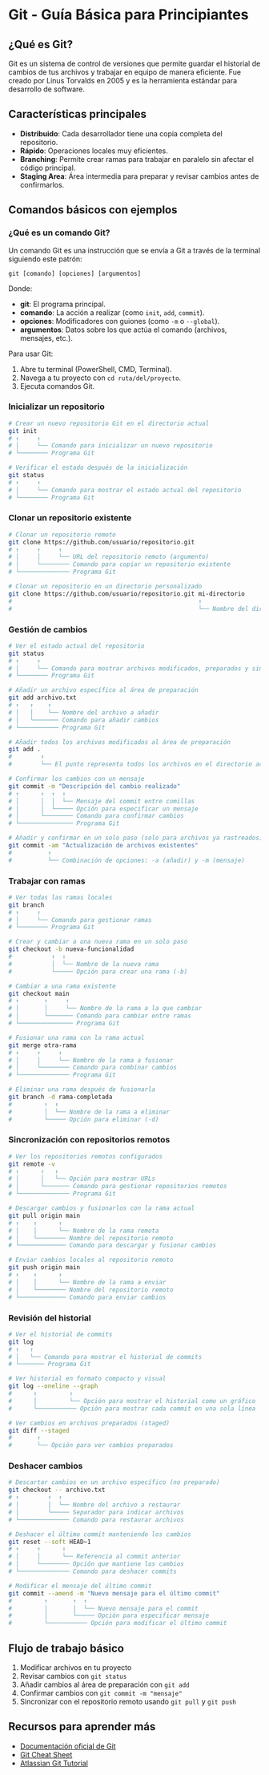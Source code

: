 # Git - Guía Básica para Principiantes

## ¿Qué es Git?

Git es un sistema de control de versiones que permite guardar el historial de cambios de tus archivos y trabajar en equipo de manera eficiente. Fue creado por Linus Torvalds en 2005 y es la herramienta estándar para desarrollo de software.

## Características principales

- **Distribuido**: Cada desarrollador tiene una copia completa del repositorio.
- **Rápido**: Operaciones locales muy eficientes.
- **Branching**: Permite crear ramas para trabajar en paralelo sin afectar el código principal.
- **Staging Area**: Área intermedia para preparar y revisar cambios antes de confirmarlos.

## Comandos básicos con ejemplos

### ¿Qué es un comando Git?

Un comando Git es una instrucción que se envía a Git a través de la terminal siguiendo este patrón:

```
git [comando] [opciones] [argumentos]
```

Donde:
- **git**: El programa principal.
- **comando**: La acción a realizar (como `init`, `add`, `commit`).
- **opciones**: Modificadores con guiones (como `-m` o `--global`).
- **argumentos**: Datos sobre los que actúa el comando (archivos, mensajes, etc.).

Para usar Git:

1. Abre tu terminal (PowerShell, CMD, Terminal).
2. Navega a tu proyecto con `cd ruta/del/proyecto`.
3. Ejecuta comandos Git.

### Inicializar un repositorio

```bash
# Crear un nuevo repositorio Git en el directorio actual
git init
# ↑     ↑
# │     └── Comando para inicializar un nuevo repositorio
# └──────── Programa Git

# Verificar el estado después de la inicialización
git status
# ↑     ↑
# │     └── Comando para mostrar el estado actual del repositorio
# └──────── Programa Git
```

### Clonar un repositorio existente

```bash
# Clonar un repositorio remoto
git clone https://github.com/usuario/repositorio.git
# ↑     ↑     ↑
# │     │     └── URL del repositorio remoto (argumento)
# │     └──────── Comando para copiar un repositorio existente
# └────────────── Programa Git

# Clonar un repositorio en un directorio personalizado
git clone https://github.com/usuario/repositorio.git mi-directorio
#                                                    ↑
#                                                    └── Nombre del directorio local donde se clonará
```

### Gestión de cambios

```bash
# Ver el estado actual del repositorio
git status
# ↑     ↑
# │     └── Comando para mostrar archivos modificados, preparados y sin seguimiento
# └──────── Programa Git

# Añadir un archivo específico al área de preparación
git add archivo.txt
# ↑   ↑    ↑
# │   │    └── Nombre del archivo a añadir
# │   └─────── Comando para añadir cambios
# └─────────── Programa Git

# Añadir todos los archivos modificados al área de preparación
git add .
#        ↑
#        └── El punto representa todos los archivos en el directorio actual

# Confirmar los cambios con un mensaje
git commit -m "Descripción del cambio realizado"
# ↑      ↑  ↑  ↑
# │      │  │  └── Mensaje del commit entre comillas
# │      │  └───── Opción para especificar un mensaje
# │      └──────── Comando para confirmar cambios
# └─────────────── Programa Git

# Añadir y confirmar en un solo paso (solo para archivos ya rastreados)
git commit -am "Actualización de archivos existentes"
#          ↑
#          └── Combinación de opciones: -a (añadir) y -m (mensaje)
```

### Trabajar con ramas

```bash
# Ver todas las ramas locales
git branch
# ↑     ↑
# │     └── Comando para gestionar ramas
# └──────── Programa Git

# Crear y cambiar a una nueva rama en un solo paso
git checkout -b nueva-funcionalidad
#           ↑  ↑
#           │  └── Nombre de la nueva rama
#           └───── Opción para crear una rama (-b)

# Cambiar a una rama existente
git checkout main
# ↑       ↑     ↑
# │       │     └── Nombre de la rama a la que cambiar
# │       └─────── Comando para cambiar entre ramas
# └─────────────── Programa Git

# Fusionar una rama con la rama actual
git merge otra-rama
# ↑     ↑     ↑
# │     │     └── Nombre de la rama a fusionar
# │     └──────── Comando para combinar cambios
# └────────────── Programa Git

# Eliminar una rama después de fusionarla
git branch -d rama-completada
#         ↑  ↑
#         │  └── Nombre de la rama a eliminar
#         └───── Opción para eliminar (-d)
```

### Sincronización con repositorios remotos

```bash
# Ver los repositorios remotos configurados
git remote -v
# ↑      ↑   ↑
# │      │   └── Opción para mostrar URLs
# │      └─────── Comando para gestionar repositorios remotos
# └────────────── Programa Git

# Descargar cambios y fusionarlos con la rama actual
git pull origin main
# ↑    ↑      ↑
# │    │      └── Nombre de la rama remota
# │    └──────── Nombre del repositorio remoto
# └───────────── Comando para descargar y fusionar cambios

# Enviar cambios locales al repositorio remoto
git push origin main
# ↑    ↑      ↑
# │    │      └── Nombre de la rama a enviar
# │    └──────── Nombre del repositorio remoto
# └───────────── Comando para enviar cambios
```

### Revisión del historial

```bash
# Ver el historial de commits
git log
# ↑   ↑
# │   └── Comando para mostrar el historial de commits
# └─────── Programa Git

# Ver historial en formato compacto y visual
git log --oneline --graph
#      ↑         ↑
#      │         └── Opción para mostrar el historial como un gráfico
#      └─────────── Opción para mostrar cada commit en una sola línea

# Ver cambios en archivos preparados (staged)
git diff --staged
#       ↑
#       └── Opción para ver cambios preparados
```

### Deshacer cambios

```bash
# Descartar cambios en un archivo específico (no preparado)
git checkout -- archivo.txt
# ↑        ↑  ↑
# │        │  └── Nombre del archivo a restaurar
# │        └───── Separador para indicar archivos
# └────────────── Comando para restaurar archivos

# Deshacer el último commit manteniendo los cambios
git reset --soft HEAD~1
# ↑     ↑      ↑
# │     │      └── Referencia al commit anterior
# │     └──────── Opción que mantiene los cambios
# └────────────── Comando para deshacer commits

# Modificar el mensaje del último commit
git commit --amend -m "Nuevo mensaje para el último commit"
#         ↑       ↑  ↑
#         │       │  └── Nuevo mensaje para el commit
#         │       └───── Opción para especificar mensaje
#         └─────────── Opción para modificar el último commit
```

## Flujo de trabajo básico

1. Modificar archivos en tu proyecto
2. Revisar cambios con `git status`
3. Añadir cambios al área de preparación con `git add`
4. Confirmar cambios con `git commit -m "mensaje"`
5. Sincronizar con el repositorio remoto usando `git pull` y `git push`

## Recursos para aprender más

- [Documentación oficial de Git](https://git-scm.com/doc)
- [Git Cheat Sheet](https://education.github.com/git-cheat-sheet-education.pdf)
- [Atlassian Git Tutorial](https://www.atlassian.com/git/tutorials)

